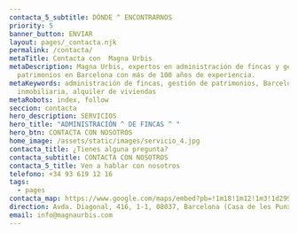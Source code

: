 ```yaml
---
contacta_5_subtitle: DÓNDE ^ ENCONTRARNOS
priority: 5
banner_button: ENVIAR
layout: pages/_contacta.njk
permalink: /contacta/
metaTitle: Contacta con  Magna Urbis
metaDescription: Magna Urbis, expertos en administración de fincas y gestión de
  patrimonios en Barcelona con más de 100 años de experiencia.
metaKeywords: administración de fincas, gestión de patrimonios, Barcelona,
  inmobiliaria, alquiler de viviendas
metaRobots: index, follow
seccion: contacta
hero_description: SERVICIOS
hero_title: "ADMINISTRACIÓN ^ DE FINCAS ^ "
hero_btn: CONTACTA CON NOSOTROS
home_image: /assets/static/images/servicio_4.jpg
contacta_title: ¿Tienes alguna pregunta?
contacta_subtitle: CONTACTA CON NOSOTROS
contacta_5_title: Ven a hablar con nosotros
telefono: +34 93 619 12 16
tags:
  - pages
contacta_map: https://www.google.com/maps/embed?pb=!1m18!1m12!1m3!1d2992.898683892382!2d2.1614165763079742!3d41.39800659533604!2m3!1f0!2f0!3f0!3m2!1i1024!2i768!4f13.1!3m3!1m2!1s0x12a4a294dae03357%3A0xae747d3d1080c597!2sCasa%20Les%20Punxes%20x%20Cloudworks!5e0!3m2!1ses!2ses!4v1725699856594!5m2!1ses!2ses
direction: Avda. Diagonal, 416, 1-1, 08037, Barcelona (Casa de les Punxes)
email: info@magnaurbis.com
---
```

